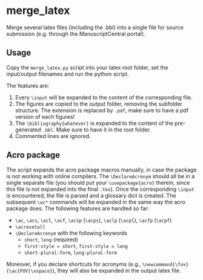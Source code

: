 # merge_latex

Merge several latex files (including the .bbl) into a single file for source submission (e.g. through the ManuscriptCentral portal).

## Usage

Copy the `merge_latex.py` script into your latex root folder, set the input/output filenames and run the python script.

The features are:
1. Every `\input` will be expanded to the content of the corresponding file.
1. The figures are copied to the output folder, removing the subfolder structure. The extension is replaced by `.pdf`, make sure to have a pdf version of each figures!
1. The `\bibliography{whatever}` is expanded to the content of the pre-generated `.bbl`. Make sure to have it in the root folder.
1. Commented lines are ignored.

## Acro package

The script expands the acro package macros manually, in case the package is not working with online compilers.
The `\DeclareAcronym` should all be in a single separate file (you should put your `\usepackage{acro}` therein, since this file is not expanded into the final `.tex`).
Once the corresponding `\input` is encountered, the file is parsed and a glossary dict is created.
The subsequent `\ac*` commands will be expanded in the same way the acro package does.
The following features are handled so far:
* `\ac`, `\acs`, `\acl`, `\acf`, `\acsp` (`\acps`), `\aclp` (`\acpl`), `\acfp` (`\acpf`)
* `\acresetall`
* `\DeclareAcronym` with the following keywords
  * `short`, `long` (required)
  * `first-style = short`, `first-style = long`
  * `short-plural-form`, `long-plural-form`

Moreover, if you declare shortcuts for acronyms (e.g., `\newcommand{\fov}{\ac{FOV}\xspace}`), they will also be expanded in the output latex file.
